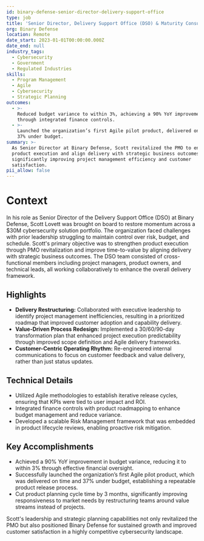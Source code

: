 ```yaml
---
id: binary-defense-senior-director-delivery-support-office
type: job
title: 'Senior Director, Delivery Support Office (DSO) & Maturity Consultant'
org: Binary Defense
location: Remote
date_start: 2023-01-01T00:00:00.000Z
date_end: null
industry_tags:
  - Cybersecurity
  - Government
  - Regulated Industries
skills:
  - Program Management
  - Agile
  - Cybersecurity
  - Strategic Planning
outcomes:
  - >-
    Reduced budget variance to within 3%, achieving a 90% YoY improvement
    through integrated finance controls.
  - >-
    Launched the organization’s first Agile pilot product, delivered on time and
    37% under budget.
summary: >-
  As Senior Director at Binary Defense, Scott revitalized the PMO to enhance
  product execution and align delivery with strategic business outcomes,
  significantly improving project management efficiency and customer
  satisfaction.
pii_allow: false
---
```


# Context
In his role as Senior Director of the Delivery Support Office (DSO) at Binary Defense, Scott Lovett was brought on board to restore momentum across a $30M cybersecurity solution portfolio. The organization faced challenges with prior leadership struggling to maintain control over risk, budget, and schedule. Scott's primary objective was to strengthen product execution through PMO revitalization and improve time-to-value by aligning delivery with strategic business outcomes. The DSO team consisted of cross-functional members including project managers, product owners, and technical leads, all working collaboratively to enhance the overall delivery framework.

## Highlights
- **Delivery Restructuring:** Collaborated with executive leadership to identify project management inefficiencies, resulting in a prioritized roadmap that improved customer adoption and capability delivery.
- **Value-Driven Process Redesign:** Implemented a 30/60/90-day transformation plan that enhanced project execution predictability through improved scope definition and Agile delivery frameworks.
- **Customer-Centric Operating Rhythm:** Re-engineered internal communications to focus on customer feedback and value delivery, rather than just status updates.

## Technical Details
- Utilized Agile methodologies to establish iterative release cycles, ensuring that KPIs were tied to user impact and ROI.
- Integrated finance controls with product roadmapping to enhance budget management and reduce variance.
- Developed a scalable Risk Management framework that was embedded in product lifecycle reviews, enabling proactive risk mitigation.

## Key Accomplishments
- Achieved a 90% YoY improvement in budget variance, reducing it to within 3% through effective financial oversight.
- Successfully launched the organization’s first Agile pilot product, which was delivered on time and 37% under budget, establishing a repeatable product release process.
- Cut product planning cycle time by 3 months, significantly improving responsiveness to market needs by restructuring teams around value streams instead of projects.

Scott's leadership and strategic planning capabilities not only revitalized the PMO but also positioned Binary Defense for sustained growth and improved customer satisfaction in a highly competitive cybersecurity landscape.
